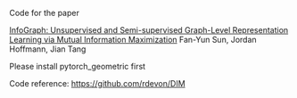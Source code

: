 Code for the paper 

[InfoGraph: Unsupervised and Semi-supervised Graph-Level Representation Learning via Mutual Information Maximization](https://arxiv.org/abs/1908.01000)
Fan-Yun Sun, Jordan Hoffmann, Jian Tang

Please install pytorch\_geometric first

Code reference: https://github.com/rdevon/DIM


